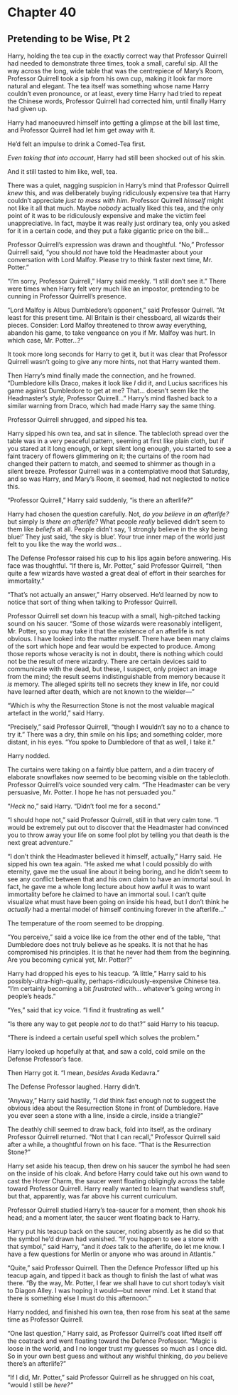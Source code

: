# Chapter 40
## Pretending to be Wise, Pt 2

Harry, holding the tea cup in the exactly correct way that Professor Quirrell had needed to demonstrate three times, took a small, careful sip. All the way across the long, wide table that was the centrepiece of Mary’s Room, Professor Quirrell took a sip from his own cup, making it look far more natural and elegant. The tea itself was something whose name Harry couldn’t even pronounce, or at least, every time Harry had tried to repeat the Chinese words, Professor Quirrell had corrected him, until finally Harry had given up.

Harry had manoeuvred himself into getting a glimpse at the bill last time, and Professor Quirrell had let him get away with it.

He’d felt an impulse to drink a Comed-Tea first.

*Even taking that into account*, Harry had still been shocked out of his skin.

And it still tasted to him like, well, tea.

There was a quiet, nagging suspicion in Harry’s mind that Professor Quirrell *knew* this, and was deliberately buying ridiculously expensive tea that Harry couldn’t appreciate *just to mess with him.* Professor Quirrell *himself* might not like it all that much. Maybe *nobody* actually liked this tea, and the only point of it was to be ridiculously expensive and make the victim feel unappreciative. In fact, maybe it was really just ordinary tea, only you asked for it in a certain code, and they put a fake gigantic price on the bill…

Professor Quirrell’s expression was drawn and thoughtful. “No,” Professor Quirrell said, “you should *not* have told the Headmaster about your conversation with Lord Malfoy. Please try to think faster next time, Mr. Potter.”

“I’m sorry, Professor Quirrell,” Harry said meekly. “I still don’t see it.” There were times when Harry felt very much like an impostor, pretending to be cunning in Professor Quirrell’s presence.

“Lord Malfoy is Albus Dumbledore’s opponent,” said Professor Quirrell. “At least for this present time. All Britain is their chessboard, all wizards their pieces. Consider: Lord Malfoy threatened to throw away everything, abandon his game, to take vengeance on you if Mr. Malfoy was hurt. In which case, Mr. Potter…?”

It took more long seconds for Harry to get it, but it was clear that Professor Quirrell wasn’t going to give any more hints, not that Harry wanted them.

Then Harry’s mind finally made the connection, and he frowned. “Dumbledore kills Draco, makes it look like *I* did it, and Lucius sacrifices his game against Dumbledore to get at me? That… doesn’t seem like the Headmaster’s *style,* Professor Quirrell…” Harry’s mind flashed back to a similar warning from Draco, which had made Harry say the same thing.

Professor Quirrell shrugged, and sipped his tea.

Harry sipped his own tea, and sat in silence. The tablecloth spread over the table was in a very peaceful pattern, seeming at first like plain cloth, but if you stared at it long enough, or kept silent long enough, you started to see a faint tracery of flowers glimmering on it; the curtains of the room had changed their pattern to match, and seemed to shimmer as though in a silent breeze. Professor Quirrell was in a contemplative mood that Saturday, and so was Harry, and Mary’s Room, it seemed, had not neglected to notice this.

“Professor Quirrell,” Harry said suddenly, “is there an afterlife?”

Harry had chosen the question carefully. Not, *do you believe in an afterlife?* but simply *Is there an afterlife?* What people *really* believed didn’t seem to them like *beliefs* at all. People didn’t say, ‘I strongly believe in the sky being blue!’ They just said, ‘the sky is blue’. Your true inner map of the world just felt to you like the way the world *was…*

The Defense Professor raised his cup to his lips again before answering. His face was thoughtful. “If there is, Mr. Potter,” said Professor Quirrell, “then quite a few wizards have wasted a great deal of effort in their searches for immortality.”

“That’s not actually an answer,” Harry observed. He’d learned by now to notice that sort of thing when talking to Professor Quirrell.

Professor Quirrell set down his teacup with a small, high-pitched tacking sound on his saucer. “Some of those wizards were reasonably intelligent, Mr. Potter, so you may take it that the existence of an afterlife is not obvious. I have looked into the matter myself. There have been many claims of the sort which hope and fear would be expected to produce. Among those reports whose veracity is not in doubt, there is nothing which could not be the result of mere wizardry. There are certain devices said to communicate with the dead, but these, I suspect, only project an image from the mind; the result seems indistinguishable from memory because it *is* memory. The alleged spirits tell no secrets they knew in life, nor could have learned after death, which are not known to the wielder—”

“Which is why the Resurrection Stone is not the most valuable magical artefact in the world,” said Harry.

“Precisely,” said Professor Quirrell, “though I wouldn’t say no to a chance to try it.” There was a dry, thin smile on his lips; and something colder, more distant, in his eyes. “You spoke to Dumbledore of that as well, I take it.”

Harry nodded.

The curtains were taking on a faintly blue pattern, and a dim tracery of elaborate snowflakes now seemed to be becoming visible on the tablecloth. Professor Quirrell’s voice sounded very calm. “The Headmaster can be very persuasive, Mr. Potter. I hope he has not persuaded you.”

“*Heck* no,” said Harry. “Didn’t fool me for a second.”

“I should hope not,” said Professor Quirrell, still in that very calm tone. “I would be extremely put out to discover that the Headmaster had convinced you to throw away your life on some fool plot by telling you that death is the next great adventure.”

“I don’t think the Headmaster believed it himself, actually,” Harry said. He sipped his own tea again. “He asked me what I could possibly do with eternity, gave me the usual line about it being boring, and he didn’t seem to see any conflict between that and his own claim to have an immortal soul. In fact, he gave me a whole long lecture about how awful it was to want immortality before he claimed to have an immortal soul. I can’t quite visualize what must have been going on inside his head, but I don’t think he *actually* had a mental model of himself continuing forever in the afterlife…”

The temperature of the room seemed to be dropping.

“You perceive,” said a voice like ice from the other end of the table, “that Dumbledore does not truly believe as he speaks. It is not that he has compromised his principles. It is that he never had them from the beginning. Are you becoming cynical yet, Mr. Potter?”

Harry had dropped his eyes to his teacup. “A little,” Harry said to his possibly-ultra-high-quality, perhaps-ridiculously-expensive Chinese tea. “I’m certainly becoming a bit *frustrated* with… whatever’s going wrong in people’s heads.”

“Yes,” said that icy voice. “I find it frustrating as well.”

“Is there any way to get people *not* to do that?” said Harry to his teacup.

“There is indeed a certain useful spell which solves the problem.”

Harry looked up hopefully at that, and saw a cold, cold smile on the Defense Professor’s face.

Then Harry got it. “I mean, *besides* Avada Kedavra.”

The Defense Professor laughed. Harry didn’t.

“Anyway,” Harry said hastily, “I *did* think fast enough not to suggest the obvious idea about the Resurrection Stone in front of Dumbledore. Have you ever seen a stone with a line, inside a circle, inside a triangle?”

The deathly chill seemed to draw back, fold into itself, as the ordinary Professor Quirrell returned. “Not that I can recall,” Professor Quirrell said after a while, a thoughtful frown on his face. “That is the Resurrection Stone?”

Harry set aside his teacup, then drew on his saucer the symbol he had seen on the inside of his cloak. And before Harry could take out his own wand to cast the Hover Charm, the saucer went floating obligingly across the table toward Professor Quirrell. Harry really wanted to learn that wandless stuff, but that, apparently, was far above his current curriculum.

Professor Quirrell studied Harry’s tea-saucer for a moment, then shook his head; and a moment later, the saucer went floating back to Harry.

Harry put his teacup back on the saucer, noting absently as he did so that the symbol he’d drawn had vanished. “If you happen to see a stone with that symbol,” said Harry, “and it *does* talk to the afterlife, do let me know. I have a few questions for Merlin or anyone who was around in Atlantis.”

“Quite,” said Professor Quirrell. Then the Defence Professor lifted up his teacup again, and tipped it back as though to finish the last of what was there. “By the way, Mr. Potter, I fear we shall have to cut short today’s visit to Diagon Alley. I was hoping it would—but never mind. Let it stand that there is something else I must do this afternoon.”

Harry nodded, and finished his own tea, then rose from his seat at the same time as Professor Quirrell.

“One last question,” Harry said, as Professor Quirrell’s coat lifted itself off the coatrack and went floating toward the Defence Professor. “Magic is loose in the world, and I no longer trust my guesses so much as I once did. So in your own best guess and without any wishful thinking, do *you* believe there’s an afterlife?”

“If I did, Mr. Potter,” said Professor Quirrell as he shrugged on his coat, “would I still be *here?”* 
